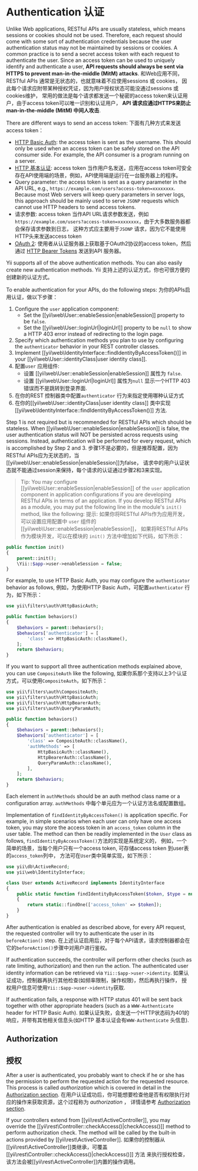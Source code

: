 Authentication
认证
==============

Unlike Web applications, RESTful APIs are usually stateless, which means sessions or cookies should not
be used. Therefore, each request should come with some sort of authentication credentials because
the user authentication status may not be maintained by sessions or cookies. A common practice is
to send a secret access token with each request to authenticate the user. Since an access token
can be used to uniquely identify and authenticate a user, **API requests should always be sent
via HTTPS to prevent man-in-the-middle (MitM) attacks**.
和Web应用不同，RESTful APIs 通常是无状态的，也就意味着不应使用sessions 或 cookies，
因此每个请求应附带某种授权凭证，因为用户授权状态可能没通过sessions 或 cookies维护，
常用的做法是每个请求都发送一个秘密的access token来认证用户，由于access token可以唯一识别和认证用户，
**API 请求应通过HTTPS来防止man-in-the-middle (MitM) 中间人攻击**.

There are different ways to send an access token:
下面有几种方式来发送access token：

* [HTTP Basic Auth](http://en.wikipedia.org/wiki/Basic_access_authentication): the access token
  is sent as the username. This should only be used when an access token can be safely stored
  on the API consumer side. For example, the API consumer is a program running on a server.
* [HTTP 基本认证](http://en.wikipedia.org/wiki/Basic_access_authentication): access token
  当作用户名发送，应用在access token可安全存在API使用端的场景，例如，API使用端是运行在一台服务器上的程序。
* Query parameter: the access token is sent as a query parameter in the API URL, e.g.,
  `https://example.com/users?access-token=xxxxxxxx`. Because most Web servers will keep query
  parameters in server logs, this approach should be mainly used to serve `JSONP` requests which
  cannot use HTTP headers to send access tokens.
* 请求参数: access token 当作API URL请求参数发送，例如
  `https://example.com/users?access-token=xxxxxxxx`，由于大多数服务器都会保存请求参数到日志，
  这种方式应主要用于`JSONP` 请求，因为它不能使用HTTP头来发送access token 
* [OAuth 2](http://oauth.net/2/): 使用者从认证服务器上获取基于OAuth2协议的access token，然后通过
  [HTTP Bearer Tokens](http://tools.ietf.org/html/rfc6750) 发送到API 服务器。

Yii supports all of the above authentication methods. You can also easily create new authentication methods.
Yii 支持上述的认证方式，你也可很方便的创建新的认证方式。

To enable authentication for your APIs, do the following steps:
为你的APIs启用认证，做以下步骤：

1. Configure the `user` application component:
   - Set the [[yii\web\User::enableSession|enableSession]] property to be `false`.
   - Set the [[yii\web\User::loginUrl|loginUrl]] property to be `null` to show a HTTP 403 error instead of redirecting to the login page. 
2. Specify which authentication methods you plan to use by configuring the `authenticator` behavior
   in your REST controller classes.
3. Implement [[yii\web\IdentityInterface::findIdentityByAccessToken()]] in your [[yii\web\User::identityClass|user identity class]].
1. 配置`user` 应用组件:
   - 设置 [[yii\web\User::enableSession|enableSession]] 属性为 `false`.
   - 设置 [[yii\web\User::loginUrl|loginUrl]] 属性为`null` 显示一个HTTP 403 错误而不是跳转到登录界面. 
2. 在你的REST 控制器类中配置`authenticator` 行为来指定使用哪种认证方式
3. 在你的[[yii\web\User::identityClass|user identity class]] 类中实现 [[yii\web\IdentityInterface::findIdentityByAccessToken()]] 方法.

Step 1 is not required but is recommended for RESTful APIs which should be stateless. When [[yii\web\User::enableSession|enableSession]]
is false, the user authentication status will NOT be persisted across requests using sessions. Instead, authentication
will be performed for every request, which is accomplished by Step 2 and 3.
步骤1不是必要的，但是推荐配置，因为RESTful APIs应为无状态的，当[[yii\web\User::enableSession|enableSession]]为false，
请求中的用户认证状态就不能通过session来保持，每个请求的认证通过步骤2和3来实现。

> Tip: You may configure [[yii\web\User::enableSession|enableSession]] of the `user` application component
  in application configurations if you are developing RESTful APIs in terms of an application. If you develop
  RESTful APIs as a module, you may put the following line in the module's `init()` method, like the following:
> 提示: 如果你将RESTful APIs作为应用开发，可以设置应用配置中 `user` 组件的[[yii\web\User::enableSession|enableSession]]，
  如果将RESTful APIs作为模块开发，可以在模块的 `init()` 方法中增加如下代码，如下所示：

```php
public function init()
{
    parent::init();
    \Yii::$app->user->enableSession = false;
}
```

For example, to use HTTP Basic Auth, you may configure the `authenticator` behavior as follows,
例如，为使用HTTP Basic Auth，可配置`authenticator` 行为，如下所示：

```php
use yii\filters\auth\HttpBasicAuth;

public function behaviors()
{
    $behaviors = parent::behaviors();
    $behaviors['authenticator'] = [
        'class' => HttpBasicAuth::className(),
    ];
    return $behaviors;
}
```

If you want to support all three authentication methods explained above, you can use `CompositeAuth` like the following,
如果你系那个支持以上3个认证方式，可以使用`CompositeAuth`，如下所示：

```php
use yii\filters\auth\CompositeAuth;
use yii\filters\auth\HttpBasicAuth;
use yii\filters\auth\HttpBearerAuth;
use yii\filters\auth\QueryParamAuth;

public function behaviors()
{
    $behaviors = parent::behaviors();
    $behaviors['authenticator'] = [
        'class' => CompositeAuth::className(),
        'authMethods' => [
            HttpBasicAuth::className(),
            HttpBearerAuth::className(),
            QueryParamAuth::className(),
        ],
    ];
    return $behaviors;
}
```

Each element in `authMethods` should be an auth method class name or a configuration array.
`authMethods` 中每个单元应为一个认证方法名或配置数组。


Implementation of `findIdentityByAccessToken()` is application specific. For example, in simple scenarios
when each user can only have one access token, you may store the access token in an `access_token` column
in the user table. The method can then be readily implemented in the `User` class as follows,
`findIdentityByAccessToken()`方法的实现是系统定义的，
例如，一个简单的场景，当每个用户只有一个access token, 可存储access token 到user表的`access_token`列中，
方法可在`User`类中简单实现，如下所示：


```php
use yii\db\ActiveRecord;
use yii\web\IdentityInterface;

class User extends ActiveRecord implements IdentityInterface
{
    public static function findIdentityByAccessToken($token, $type = null)
    {
        return static::findOne(['access_token' => $token]);
    }
}
```

After authentication is enabled as described above, for every API request, the requested controller
will try to authenticate the user in its `beforeAction()` step.
在上述认证启用后，对于每个API请求，请求控制器都会在它的`beforeAction()`步骤中对用户进行鉴权。

If authentication succeeds, the controller will perform other checks (such as rate limiting, authorization)
and then run the action. The authenticated user identity information can be retrieved via `Yii::$app->user->identity`.
如果认证成功，控制器再执行其他检查(如频率限制，操作权限)，然后再执行操作，
授权用户信息可使用`Yii::$app->user->identity`获取.

If authentication fails, a response with HTTP status 401 will be sent back together with other appropriate headers
(such as a `WWW-Authenticate` header for HTTP Basic Auth).
如果认证失败，会发送一个HTTP状态码为401的响应，并带有其他相关信息头(如HTTP 基本认证会有`WWW-Authenticate` 头信息).


## Authorization <a name="authorization"></a>
## 授权 <a name="authorization"></a>

After a user is authenticated, you probably want to check if he or she has the permission to perform the requested
action for the requested resource. This process is called *authorization* which is covered in detail in
the [Authorization section](security-authorization.md).
在用户认证成功后，你可能想要检查他是否有权限执行对应的操作来获取资源，这个过程称为 *authorization* ，
详情请参考 [Authorization section](security-authorization.md).

If your controllers extend from [[yii\rest\ActiveController]], you may override
the [[yii\rest\Controller::checkAccess()|checkAccess()]] method to perform authorization check. The method
will be called by the built-in actions provided by [[yii\rest\ActiveController]].
如果你的控制器从[[yii\rest\ActiveController]]类继承，可覆盖 [[yii\rest\Controller::checkAccess()|checkAccess()]] 方法
来执行授权检查，该方法会被[[yii\rest\ActiveController]]内置的操作调用。
